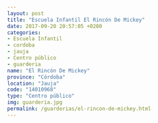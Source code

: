 ```yaml
---
layout: post
title: "Escuela Infantil El Rincón De Mickey"
date: 2017-09-20 20:57:05 +0200
categories:
- Escuela Infantil
- cordoba
- jauja
- Centro público
- guarderia
name: "El Rincón De Mickey"
province: "Córdoba"
location: "Jauja"
code: "14010968"
type: "Centro público"
img: guarderia.jpg
permalink: /guarderias/el-rincon-de-mickey.html
---
```

